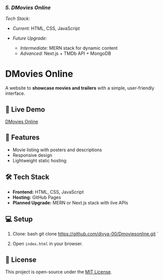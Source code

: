 ### *5. DMovies Online*

*Tech Stack:*

* *Current:* HTML, CSS, JavaScript
* *Future Upgrade:*

  * *Intermediate:* MERN stack for dynamic content
  * *Advanced:* Next.js + TMDb API + MongoDB


# DMovies Online

A website to **showcase movies and trailers** with a simple, user-friendly interface.

## 🚀 Live Demo
[DMovies Online](https://divya-00.github.io/Dmoviesonline/)

## 📌 Features
- Movie listing with posters and descriptions
- Responsive design
- Lightweight static hosting

## 🛠 Tech Stack
- **Frontend:** HTML, CSS, JavaScript
- **Hosting:** GitHub Pages
- **Planned Upgrade:** MERN or Next.js stack with live APIs

## 💻 Setup
1. Clone:
   bash
   git clone https://github.com/divya-00/Dmoviesonline.git
`

2. Open `index.html` in your browser.

## 📜 License

This project is open-source under the [MIT License](LICENSE).


